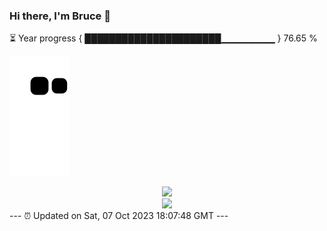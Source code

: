 ### Hi there, I'm Bruce 👋
⏳ Year progress { ██████████████████████▁▁▁▁▁▁▁▁ } 76.65 %

![](https://raw.githubusercontent.com/Swiftie13st/Swiftie13st/main/assets/github-contribution-grid-snake.svg)


<div align="center"> <img src="https://metrics.lecoq.io/Swiftie13st?template=classic&config.timezone=Asia%2FShanghai"> </div>

<div align="center"> <img src="https://github-readme-streak-stats.herokuapp.com/?user=Swiftie13st" /> </div>
---
⏰ Updated on Sat, 07 Oct 2023 18:07:48 GMT
---

